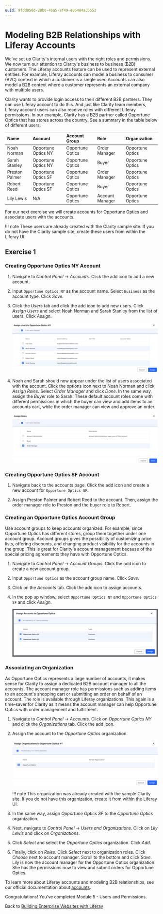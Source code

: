 ```yaml
---
uuid: 9fdd050d-28b6-46a5-af49-e864e4a35553
---
```

# Modeling B2B Relationships with Liferay Accounts

We've set up Clarity's internal users with the right roles and permissions. We now turn our attention to Clarity's business to business (B2B) customers. The Liferay accounts feature can be used to represent external entities. For example, Liferay accounts can model a business to consumer (B2C) context in which a customer is a single user. Accounts can also model a B2B context where a customer represents an external company with multiple users. 

Clarity wants to provide login access to their different B2B partners. They can use Liferay account to do this. And just like Clarity team members, Liferay account users can also receive roles with different Liferay permissions. In our example, Clarity has a B2B partner called Opportune Optics that has stores across the country. See a summary in the table below of different users:

| Name | Account | Account Group | Role | Organization |
|:--- |:--- |:--- |:--- |:--- |
| Noah Norman | Opportune Optics NY | Opportune Optics | Order Manager | Opportune Optics |
| Sarah Stanley | Opportune Optics NY | Opportune Optics | Buyer | Opportune Optics |
| Preston Palmer | Opportune Optics SF | Opportune Optics | Order Manager | Opportune Optics |
| Robert Reed | Opportune Optics SF | Opportune Optics | Buyer | Opportune Optics |
| Lily Lewis | N/A | Opportune Optics | Account Manager | Opportune Optics |

For our next exercise we will create accounts for Opportune Optics and associate users with the accounts.

!!! note
   These users are already created with the Clarity sample site. If you do not have the Clarity sample site, create these users from within the Liferay UI.

## Exercise 1

### Creating Opportune Optics NY Account

1. Navigate to _Control Panel_ &rarr; _Accounts_. Click the add icon to add a new account.

1. Input `Opportune Optics NY` as the account name. Select `Business` as the account type. Click _Save_.

1. Click the _Users_ tab and click the add icon to add new users. Click _Assign Users_ and select Noah Norman and Sarah Stanley from the list of users. Click _Assign_.

   ![Select the users to assign to the account.](./modeling-b2b-relationships-with-liferay-accounts/images/01.png)

1. Noah and Sarah should now appear under the list of users associated with the account. Click the options icon next to Noah Norman and click _Assign Roles_. Select _Order Manager_ and click _Done_. In the same way, assign the _Buyer_ role to Sarah. These default account roles come with different permissions in which the buyer can view and add items to an accounts cart, while the order manager can view and approve an order.

   ![Select the role to assign to an account user.](./modeling-b2b-relationships-with-liferay-accounts/images/02.png)

### Creating Opportune Optics SF Account

1. Navigate back to the accounts page. Click the add icon and create a new account for `Opportune Optics SF`.

1. Assign Preston Palmer and Robert Reed to the account. Then, assign the order manager role to Preston and the buyer role to Robert. 

### Creating an Opportune Optics Account Group

Use account groups to keep accounts organized. For example, since Opportune Optics has different stores, group them together under one account group. Account groups gives the possibility of customizing price lists, offering discounts, and changing product visibility for the accounts in the group. This is great for Clarity's account management because of the special pricing agreements they have with Opportune Optics. 

1. Navigate to _Control Panel_ &rarr; _Account Groups_. Click the add icon to create a new account group.

1. Input `Opportune Optics` as the account group name. Click _Save_.

1. Click on the _Accounts_ tab. Click the add icon to assign accounts.

1. In the pop up window, select `Opportune Optics NY` and `Opportune Optics SF` and click _Assign_.

   ![Select the accounts to assign to the account group.](./modeling-b2b-relationships-with-liferay-accounts/images/03.png)

### Associating an Organization

As Opportune Optics represents a large number of accounts, it makes sense for Clarity to assign a dedicated B2B account manager to all the accounts. The account manager role has permissions such as adding items to an account's shopping cart or submitting an order on behalf of an account. The role is available through Liferay organizations. This again is a time-saver for Clarity as it means the account manager can help Opportune Optics with order management and fulfillment.

1. Navigate to _Control Panel_ &rarr; _Accounts_. Click on _Opportune Optics NY_ and click the _Organizations_ tab. Click the add icon.

1. Assign the account to the _Opportune Optics_ organization. 

   ![Assign the account to the organization.](./modeling-b2b-relationships-with-liferay-accounts/images/04.png)

   !!! note
      This organization was already created with the sample Clarity site. If you do not have this organization, create it from within the Liferay UI.

1. In the same way, assign _Opportune Optics SF_ to the _Opportune Optics_ organization.

1. Next, navigate to _Control Panel_ &rarr; _Users and Organizations_. Click on _Lily Lewis_ and click on _Organizations_. 

1. Click _Select_ and select the _Opportune Optics_ organization. Click _Add_.

1. Finally, click on _Roles_. Click _Select_ next to organization roles. Click _Choose_ next to account manager. Scroll to the bottom and click _Save_. Lily is now the account manager for the Opportune Optics organization. She has the permissions now to view and submit orders for Opportune Optics.

To learn more about Liferay accounts and modeling B2B relationships, see our official documentation about [accounts](https://learn.liferay.com/w/dxp/users-and-permissions/accounts).

Congratulations! You've completed Module 5 - Users and Permissions.

Back to [Building Enterprise Websites with Liferay](../../building-enterprise-websites-with-liferay.md)
